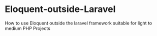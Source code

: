 # Eloquent-outside-Laravel
How to use Eloquent outside the laravel framework suitable for light to medium PHP Projects
